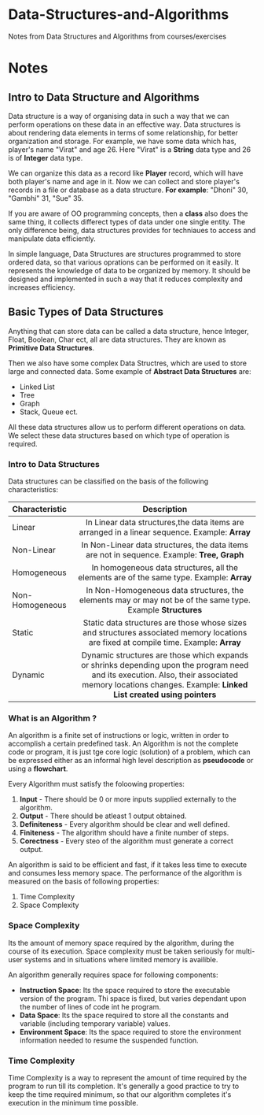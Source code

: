 # Data-Structures-and-Algorithms
Notes from Data Structures and Algorithms from courses/exercises

# Notes

## Intro to Data Structure and Algorithms

Data structure is a way of organising data in such a way that we can perform operations on these data in an effective way. Data structures is about rendering data elements in terms of some relationship, for better organization and storage. For example, we have some data which has, player's name "Virat" and age 26. Here "Virat" is a **String** data type and 26 is of **Integer** data type.

We can organize this data as a record like **Player** record, which will have both player's name and age in it. Now we can collect and store player's records in a file or database as a data structure. **For example**: "Dhoni" 30, "Gambhi" 31, "Sue" 35.

If you are aware of OO programming concepts, then a **class** also does the same thing, it collects differect types of data under one single entity. The only difference being, data structures provides for techniaues to access and manipulate data efficiently. 

In simple language, Data Structures are structures programmed to store ordered data, so that various oprations can be performed on it easily. It represents the knowledge of data to be organized by memory. It should be designed and implemented in such a way that it reduces complexity and increases efficiency.

## Basic Types of Data Structures

Anything that can store data can be called a data structure, hence Integer, Float, Boolean, Char ect, all are data structures. They are known as **Primitive Data Structures**.

Then we also have some complex Data Structres, which are used to store large and connected data. Some example of **Abstract Data Structures** are:
- Linked List
- Tree
- Graph
- Stack, Queue ect.

All these data structures allow us to perform different operations on data. We select these data structures based on which type of operation is required.

### Intro to Data Structures

Data structures can be classified on the basis of the following characteristics:

| Characteristic  | Description |
| :---            | :----:      |
| Linear          | In Linear data structures,the data items are arranged in a linear sequence. Example: **Array** |
| Non-Linear      | In Non-Linear data structures, the data items are not in sequence. Example: **Tree, Graph** |
| Homogeneous     | In homogeneous data structures, all the elements are of the same type. Example: **Array** |
| Non-Homogeneous | In Non-Homogeneous data structures, the elements may or may not be of the same type. Example **Structures** |
| Static          | Static data structures are those whose sizes and structures associated memory locations are fixed at compile time. Example: **Array** |
| Dynamic         | Dynamic structures are those which expands or shrinks depending upon the program need and its execution. Also, their associated memory locations changes. Example: **Linked List created using pointers** |


### What is an Algorithm ?

An algorithm is a finite set of instructions or logic, written in order to accomplish a certain predefined task. An Algorithm is not the complete code or program, it is just tge core logic (solution) of a problem, which can be expressed either as an informal high level description as **pseudocode** or using a **flowchart**.

Every Algorithm must satisfy the foloowing properties:

1. **Input** - There should be 0 or more inputs supplied externally to the algorithm.
2. **Output** - There should be atleast 1 output obtained.
3. **Definiteness** - Every algorithm should be clear and well defined.
4. **Finiteness** - The algorithm should have a finite number of steps. 
5. **Corectness** - Every steo of the algorithm must generate a correct output. 

An algorithm is said to be efficient and fast, if it takes less time to execute and consumes less memory space. The performance of the algorithm is measured on the basis of following properties:

1. Time Complexity
2. Space Complexity

### Space Complexity

Its the amount of memory space required by the algorithm, during the course of its execution. Space complexity must be taken seriously for multi-user systems and in situations where limited memory is availible. 

An algorithm generally requires space for following components:
- **Instruction Space**: Its the space required to store the executable version of the program. Thi space is fixed, but varies dependant upon the number of lines of code int he program. 
- **Data Space**: Its the space required to store all the constants and variable (including temporary variable) values.
- **Environment Space**: Its the space required to store the environment information needed to resume the suspended function.

### Time Complexity

Time Complexity is a way to represent the amount of time required by the program to run till its completion. It's generally a good practice to try to keep the time required minimum, so that our algorithm completes it's execution in the minimum time possible.
